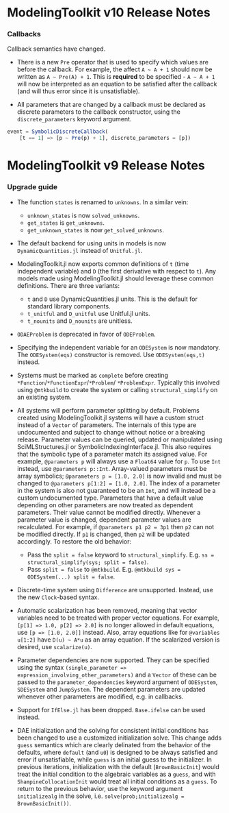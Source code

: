 # ModelingToolkit v10 Release Notes

### Callbacks

Callback semantics have changed.

  - There is a new `Pre` operator that is used to specify which values are before the callback.
    For example, the affect `A ~ A + 1` should now be written as `A ~ Pre(A) + 1`. This is
    **required** to be specified - `A ~ A + 1` will now be interpreted as an equation to be
    satisfied after the callback (and will thus error since it is unsatisfiable).

  - All parameters that are changed by a callback must be declared as discrete parameters to
    the callback constructor, using the `discrete_parameters` keyword argument.

```julia
event = SymbolicDiscreteCallback(
    [t == 1] => [p ~ Pre(p) + 1], discrete_parameters = [p])
```

# ModelingToolkit v9 Release Notes

### Upgrade guide

  - The function `states` is renamed to `unknowns`. In a similar vein:
    
      + `unknown_states` is now `solved_unknowns`.
      + `get_states` is `get_unknowns`.
      + `get_unknown_states` is now `get_solved_unknowns`.

  - The default backend for using units in models is now `DynamicQuantities.jl` instead of
    `Unitful.jl`.
  - ModelingToolkit.jl now exports common definitions of `t` (time independent variable)
    and `D` (the first derivative with respect to `t`). Any models made using ModelingToolkit.jl
    should leverage these common definitions. There are three variants:
    
      + `t` and `D` use DynamicQuantities.jl units. This is the default for standard library
        components.
      + `t_unitful` and `D_unitful` use Unitful.jl units.
      + `t_nounits` and `D_nounits` are unitless.
  - `ODAEProblem` is deprecated in favor of `ODEProblem`.
  - Specifying the independent variable for an `ODESystem` is now mandatory. The `ODESystem(eqs)`
    constructor is removed. Use `ODESystem(eqs,t)` instead.
  - Systems must be marked as `complete` before creating `*Function`/`*FunctionExpr`/`*Problem`/
    `*ProblemExpr`. Typically this involved using `@mtkbuild` to create the system or calling
    `structural_simplify` on an existing system.
  - All systems will perform parameter splitting by default. Problems created using ModelingToolkit.jl
    systems will have a custom struct instead of a `Vector` of parameters. The internals of this
    type are undocumented and subject to change without notice or a breaking release. Parameter values
    can be queried, updated or manipulated using SciMLStructures.jl or SymbolicIndexingInterface.jl.
    This also requires that the symbolic type of a parameter match its assigned value. For example,
    `@parameters p` will always use a `Float64` value for `p`. To use `Int` instead, use
    `@parameters p::Int`. Array-valued parameters must be array symbolics; `@parameters p = [1.0, 2.0]`
    is now invalid and must be changed to `@parameters p[1:2] = [1.0, 2.0]`. The index of a parameter
    in the system is also not guaranteed to be an `Int`, and will instead be a custom undocumented type.
    Parameters that have a default value depending on other parameters are now treated as dependent
    parameters. Their value cannot be modified directly. Whenever a parameter value is changed, dependent
    parameter values are recalculated. For example, if `@parameters p1 p2 = 3p1` then `p2` can not be
    modified directly. If `p1` is changed, then `p2` will be updated accordingly. To restore the old behavior:
    
      + Pass the `split = false` keyword to `structural_simplify`. E.g. `ss = structural_simplify(sys; split = false)`.
      + Pass `split = false` to `@mtkbuild`. E.g. `@mtkbuild sys = ODESystem(...) split = false`.
  - Discrete-time system using `Difference` are unsupported. Instead, use the new `Clock`-based syntax.
  - Automatic scalarization has been removed, meaning that vector variables need to be treated with proper vector
    equations. For example, `[p[1] => 1.0, p[2] => 2.0]` is no longer allowed in default equations, use
    `[p => [1.0, 2.0]]` instead. Also, array equations like for `@variables u[1:2]` have `D(u) ~ A*u` as an
    array equation. If the scalarized version is desired, use `scalarize(u)`.
  - Parameter dependencies are now supported. They can be specified using the syntax
    `(single_parameter => expression_involving_other_parameters)` and a `Vector` of these can be passed to
    the `parameter_dependencies` keyword argument of `ODESystem`, `SDESystem` and `JumpSystem`. The dependent
    parameters are updated whenever other parameters are modified, e.g. in callbacks.
  - Support for `IfElse.jl` has been dropped. `Base.ifelse` can be used instead.
  - DAE initialization and the solving for consistent initial conditions has been changed to use a customized
    initialization solve. This change adds `guess` semantics which are clearly delinated from the behavior of
    the defaults, where `default` (and `u0`) is designed to be always satisfied and error if unsatisfiable,
    while `guess` is an initial guess to the initializer. In previous iterations, initialization with the
    default (`BrownBasicInit`) would treat the initial condition to the algebraic variables as a `guess`,
    and with `ShampineCollocationInit` would treat all initial conditions as a `guess`. To return to the
    previous behavior, use the keyword argument `initializealg` in the solve, i.e.
    `solve(prob;initializealg = BrownBasicInit())`.
